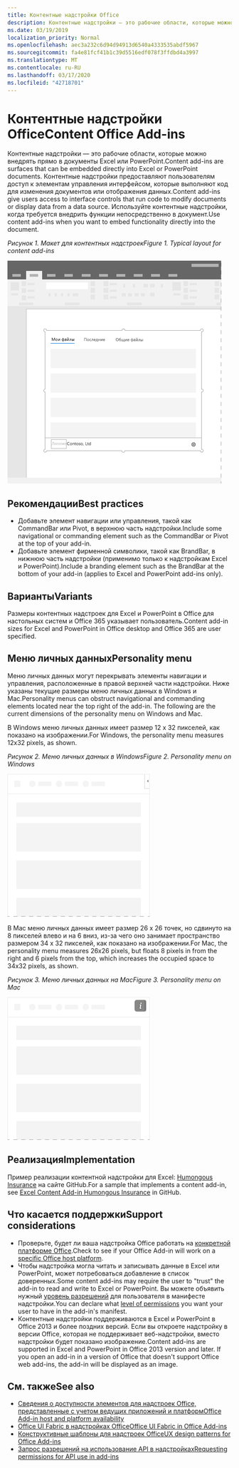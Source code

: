 ```yaml
---
title: Контентные надстройки Office
description: Контентные надстройки — это рабочие области, которые можно внедрять прямо в документы Excel или PowerPoint, что предоставляет пользователям доступ к элементам управления интерфейсом, которые выполняют код для изменения документов или отображения данных.
ms.date: 03/19/2019
localization_priority: Normal
ms.openlocfilehash: aec3a232c6d94d94913d6540a4333535abdf5967
ms.sourcegitcommit: fa4e81fcf41b1c39d5516edf078f3ffdbd4a3997
ms.translationtype: MT
ms.contentlocale: ru-RU
ms.lasthandoff: 03/17/2020
ms.locfileid: "42718701"
---
```

# <a name="content-office-add-ins"></a><span data-ttu-id="4cf56-103">Контентные надстройки Office</span><span class="sxs-lookup"><span data-stu-id="4cf56-103">Content Office Add-ins</span></span>

<span data-ttu-id="4cf56-104">Контентные надстройки — это рабочие области, которые можно внедрять прямо в документы Excel или PowerPoint.</span><span class="sxs-lookup"><span data-stu-id="4cf56-104">Content add-ins are surfaces that can be embedded directly into Excel or PowerPoint documents.</span></span> <span data-ttu-id="4cf56-105">Контентные надстройки предоставляют пользователям доступ к элементам управления интерфейсом, которые выполняют код для изменения документов или отображения данных.</span><span class="sxs-lookup"><span data-stu-id="4cf56-105">Content add-ins give users access to interface controls that run code to modify documents or display data from a data source.</span></span> <span data-ttu-id="4cf56-106">Используйте контентные надстройки, когда требуется внедрить функции непосредственно в документ.</span><span class="sxs-lookup"><span data-stu-id="4cf56-106">Use content add-ins when you want to embed functionality directly into the document.</span></span>  

<span data-ttu-id="4cf56-107">*Рисунок 1. Макет для контентных надстроек*</span><span class="sxs-lookup"><span data-stu-id="4cf56-107">*Figure 1. Typical layout for content add-ins*</span></span>

![Изображение, на котором показан типичный макет контентной надстройки.](../images/overview-with-app-content.png)

## <a name="best-practices"></a><span data-ttu-id="4cf56-109">Рекомендации</span><span class="sxs-lookup"><span data-stu-id="4cf56-109">Best practices</span></span>

- <span data-ttu-id="4cf56-110">Добавьте элемент навигации или управления, такой как CommandBar или Pivot, в верхнюю часть надстройки.</span><span class="sxs-lookup"><span data-stu-id="4cf56-110">Include some navigational or commanding element such as the CommandBar or Pivot at the top of your add-in.</span></span>
- <span data-ttu-id="4cf56-111">Добавьте элемент фирменной символики, такой как BrandBar, в нижнюю часть надстройки (применимо только к надстройкам Excel и PowerPoint).</span><span class="sxs-lookup"><span data-stu-id="4cf56-111">Include a branding element such as the BrandBar at the bottom of your add-in (applies to Excel and PowerPoint add-ins only).</span></span>

## <a name="variants"></a><span data-ttu-id="4cf56-112">Варианты</span><span class="sxs-lookup"><span data-stu-id="4cf56-112">Variants</span></span>

<span data-ttu-id="4cf56-113">Размеры контентных надстроек для Excel и PowerPoint в Office для настольных систем и Office 365 указывает пользователь.</span><span class="sxs-lookup"><span data-stu-id="4cf56-113">Content add-in sizes for Excel and PowerPoint in Office desktop and Office 365 are user specified.</span></span>

## <a name="personality-menu"></a><span data-ttu-id="4cf56-114">Меню личных данных</span><span class="sxs-lookup"><span data-stu-id="4cf56-114">Personality menu</span></span>

<span data-ttu-id="4cf56-p102">Меню личных данных могут перекрывать элементы навигации и управления, расположенные в правой верхней части надстройки. Ниже указаны текущие размеры меню личных данных в Windows и Mac.</span><span class="sxs-lookup"><span data-stu-id="4cf56-p102">Personality menus can obstruct navigational and commanding elements located near the top right of the add-in. The following are the current dimensions of the personality menu on Windows and Mac.</span></span>

<span data-ttu-id="4cf56-117">В Windows меню личных данных имеет размер 12 x 32 пикселей, как показано на изображении.</span><span class="sxs-lookup"><span data-stu-id="4cf56-117">For Windows, the personality menu measures 12x32 pixels, as shown.</span></span>

<span data-ttu-id="4cf56-118">*Рисунок 2. Меню личных данных в Windows*</span><span class="sxs-lookup"><span data-stu-id="4cf56-118">*Figure 2. Personality menu on Windows*</span></span> 

![Изображение меню личных данных на компьютере с Windows](../images/personality-menu-win.png)


<span data-ttu-id="4cf56-120">В Mac меню личных данных имеет размер 26 x 26 точек, но сдвинуто на 8 пикселей влево и на 6 вниз, из-за чего оно занимает пространство размером 34 x 32 пикселей, как показано на изображении.</span><span class="sxs-lookup"><span data-stu-id="4cf56-120">For Mac, the personality menu measures 26x26 pixels, but floats 8 pixels in from the right and 6 pixels from the top, which increases the occupied space to 34x32 pixels, as shown.</span></span>

<span data-ttu-id="4cf56-121">*Рисунок 3. Меню личных данных на Mac*</span><span class="sxs-lookup"><span data-stu-id="4cf56-121">*Figure 3. Personality menu on Mac*</span></span>

![Изображение меню личных данных на компьютере с Mac](../images/personality-menu-mac.png)

## <a name="implementation"></a><span data-ttu-id="4cf56-123">Реализация</span><span class="sxs-lookup"><span data-stu-id="4cf56-123">Implementation</span></span>

<span data-ttu-id="4cf56-124">Пример реализации контентной надстройки для Excel: [Humongous Insurance](https://github.com/OfficeDev/Excel-Content-Add-in-Humongous-Insurance) на сайте GitHub.</span><span class="sxs-lookup"><span data-stu-id="4cf56-124">For a sample that implements a content add-in, see [Excel Content Add-in Humongous Insurance](https://github.com/OfficeDev/Excel-Content-Add-in-Humongous-Insurance) in GitHub.</span></span>

## <a name="support-considerations"></a><span data-ttu-id="4cf56-125">Что касается поддержки</span><span class="sxs-lookup"><span data-stu-id="4cf56-125">Support considerations</span></span>

- <span data-ttu-id="4cf56-126">Проверьте, будет ли ваша надстройка Office работать на [конкретной платформе Office](../overview/office-add-in-availability.md).</span><span class="sxs-lookup"><span data-stu-id="4cf56-126">Check to see if your Office Add-in will work on a [specific Office host platform](../overview/office-add-in-availability.md).</span></span>
- <span data-ttu-id="4cf56-127">Чтобы надстройка могла читать и записывать данные в Excel или PowerPoint, может потребоваться добавление в список доверенных.</span><span class="sxs-lookup"><span data-stu-id="4cf56-127">Some content add-ins may require the user to "trust" the add-in to read and write to Excel or PowerPoint.</span></span> <span data-ttu-id="4cf56-128">Вы можете объявить нужный [уровень разрешений](../develop/requesting-permissions-for-api-use-in-content-and-task-pane-add-ins.md) для пользователя в манифесте надстройки.</span><span class="sxs-lookup"><span data-stu-id="4cf56-128">You can declare what [level of permissions](../develop/requesting-permissions-for-api-use-in-content-and-task-pane-add-ins.md) you want your user to have in the add-in's manifest.</span></span>  
- <span data-ttu-id="4cf56-p104">Контентные надстройки поддерживаются в Excel и PowerPoint в Office 2013 и более поздних версий. Если вы откроете надстройку в версии Office, которая не поддерживает веб-надстройки, вместо надстройки будет показано изображение.</span><span class="sxs-lookup"><span data-stu-id="4cf56-p104">Content add-ins are supported in Excel and PowerPoint in Office 2013 version and later. If you open an add-in in a version of Office that doesn't support Office web add-ins, the add-in will be displayed as an image.</span></span>

## <a name="see-also"></a><span data-ttu-id="4cf56-131">См. также</span><span class="sxs-lookup"><span data-stu-id="4cf56-131">See also</span></span>

- [<span data-ttu-id="4cf56-132">Сведения о доступности элементов для надстроек Office, представленные с учетом ведущих приложений и платформ</span><span class="sxs-lookup"><span data-stu-id="4cf56-132">Office Add-in host and platform availability</span></span>](../overview/office-add-in-availability.md)
- [<span data-ttu-id="4cf56-133">Office UI Fabric в надстройках Office</span><span class="sxs-lookup"><span data-stu-id="4cf56-133">Office UI Fabric in Office Add-ins</span></span>](../design/office-ui-fabric.md)
- [<span data-ttu-id="4cf56-134">Конструктивные шаблоны для надстроек Office</span><span class="sxs-lookup"><span data-stu-id="4cf56-134">UX design patterns for Office Add-ins</span></span>](../design/ux-design-pattern-templates.md)
- [<span data-ttu-id="4cf56-135">Запрос разрешений на использование API в надстройках</span><span class="sxs-lookup"><span data-stu-id="4cf56-135">Requesting permissions for API use in add-ins</span></span>](../develop/requesting-permissions-for-api-use-in-content-and-task-pane-add-ins.md)
